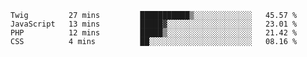 <!--START_SECTION:waka-->
```text
Twig         27 mins         ███████████▒░░░░░░░░░░░░░   45.57 % 
JavaScript   13 mins         █████▓░░░░░░░░░░░░░░░░░░░   23.01 % 
PHP          12 mins         █████▒░░░░░░░░░░░░░░░░░░░   21.42 % 
CSS          4 mins          ██░░░░░░░░░░░░░░░░░░░░░░░   08.16 % 
```
<!--END_SECTION:waka-->
